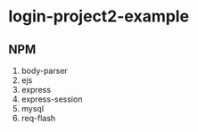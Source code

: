 # login-project2-example

## NPM
1. body-parser
2. ejs
3. express
4. express-session
5. mysql
6. req-flash